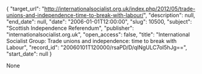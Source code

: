 {
  "target_url": "http://internationalsocialist.org.uk/index.php/2012/05/trade-unions-and-independence-time-to-break-with-labour/", 
  "description": null, 
  "end_date": null, 
  "date": "2006-01-01T12:00:00", 
  "slug": 10500, 
  "subject": "Scottish Independence Referendum", 
  "publisher": "internationalsocialist.org.uk", 
  "open_access": false, 
  "title": "International Socialist Group: Trade unions and independence: time to break with Labour", 
  "record_id": "20060101T120000/rsaPD/D/qlNgULC7oI5hJg==", 
  "start_date": null
}

None